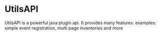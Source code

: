 # UtilsAPI
UtilsAPI is a powerful java plugin api. It provides many features. examples: simple event registration, multi page inventories and more

